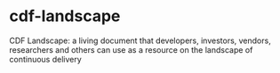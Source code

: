 # cdf-landscape
CDF Landscape: a living document that developers, investors, vendors, researchers and others can use as a resource on the landscape of continuous delivery
